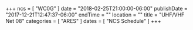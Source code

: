 +++
ncs = [ "WC0G" ]
date = "2018-02-25T21:00:00-06:00"
publishDate = "2017-12-21T12:47:37-06:00"
endTime = ""
location = ""
title = "UHF/VHF Net 08"
categories = [ "ARES" ]
dates = [ "NCS Schedule" ]
+++
